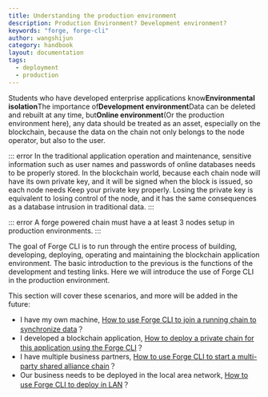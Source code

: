 ```yaml
---
title: Understanding the production environment
description: Production Environment? Development environment?
keywords: "forge, forge-cli"
author: wangshijun
category: handbook
layout: documentation
tags:
  - deployment
  - production
---
```


Students who have developed enterprise applications know**Environmental isolation**The importance of**Development environment**Data can be deleted and rebuilt at any time, but**Online environment**(Or the production environment here), any data should be treated as an asset, especially on the blockchain, because the data on the chain not only belongs to the node operator, but also to the user.

::: error
In the traditional application operation and maintenance, sensitive information such as user names and passwords of online databases needs to be properly stored. In the blockchain world, because each chain node will have its own private key, and it will be signed when the block is issued, so each node needs Keep your private key properly. Losing the private key is equivalent to losing control of the node, and it has the same consequences as a database intrusion in traditional data.
:::

::: error
A forge powered chain must have a at least 3 nodes setup in production environments.
:::

The goal of Forge CLI is to run through the entire process of building, developing, deploying, operating and maintaining the blockchain application environment. The basic introduction to the previous is the functions of the development and testing links. Here we will introduce the use of Forge CLI in the production environment.

This section will cover these scenarios, and more will be added in the future:

- I have my own machine, [How to use Forge CLI to join a running chain to synchronize data](./join-existing-network)？
- I developed a blockchain application, [How to deploy a private chain for this application using the Forge CLI](./deploy-multi-node-network)？
- I have multiple business partners, [How to use Forge CLI to start a multi-party shared alliance chain](./deploy-multi-party-network)？
- Our business needs to be deployed in the local area network, [How to use Forge CLI to deploy in LAN](./deploy-in-intranet)？
